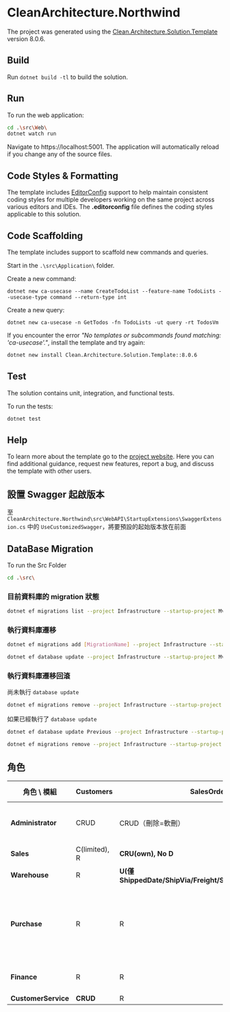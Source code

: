 ﻿# CleanArchitecture.Northwind

The project was generated using the [Clean.Architecture.Solution.Template](https://github.com/jasontaylordev/CleanArchitecture.Northwind) version 8.0.6.

## Build

Run `dotnet build -tl` to build the solution.

## Run

To run the web application:

```bash
cd .\src\Web\
dotnet watch run
```

Navigate to https://localhost:5001. The application will automatically reload if you change any of the source files.

## Code Styles & Formatting

The template includes [EditorConfig](https://editorconfig.org/) support to help maintain consistent coding styles for multiple developers working on the same project across various editors and IDEs. The **.editorconfig** file defines the coding styles applicable to this solution.

## Code Scaffolding

The template includes support to scaffold new commands and queries.

Start in the `.\src\Application\` folder.

Create a new command:

```
dotnet new ca-usecase --name CreateTodoList --feature-name TodoLists --usecase-type command --return-type int
```

Create a new query:

```
dotnet new ca-usecase -n GetTodos -fn TodoLists -ut query -rt TodosVm
```

If you encounter the error *"No templates or subcommands found matching: 'ca-usecase'."*, install the template and try again:

```bash
dotnet new install Clean.Architecture.Solution.Template::8.0.6
```

## Test

The solution contains unit, integration, and functional tests.

To run the tests:
```bash
dotnet test
```

## Help
To learn more about the template go to the [project website](https://github.com/jasontaylordev/CleanArchitecture). Here you can find additional guidance, request new features, report a bug, and discuss the template with other users.

## 設置 Swagger 起啟版本

至 `CleanArchitecture.Northwind\src\WebAPI\StartupExtensions\SwaggerExtension.cs` 中的 `UseCustomizedSwagger`，將要預設的起始版本放在前面

## DataBase Migration

To run the Src Folder

```bash
cd .\src\
```

### 目前資料庫的 migration 狀態

```bash
dotnet ef migrations list --project Infrastructure --startup-project Mvc --context ApplicationDbContext
```

### 執行資料庫遷移

```bash
dotnet ef migrations add [MigrationName] --project Infrastructure --startup-project Mvc --context ApplicationDbContext --output-dir Data\Migrations

dotnet ef database update --project Infrastructure --startup-project Mvc --context ApplicationDbContext
```

### 執行資料庫遷移回滾

尚未執行 `database update`

```bash
dotnet ef migrations remove --project Infrastructure --startup-project Mvc --context ApplicationDbContext
```

如果已經執行了 `database update`

```bash
dotnet ef database update Previous --project Infrastructure --startup-project Mvc --context ApplicationDbContext

dotnet ef migrations remove --project Infrastructure --startup-project Mvc --context ApplicationDbContext
```

## 角色 

| 角色 \ 模組             | Customers     | **SalesOrders**                                           | Products                          | Categories | Suppliers | Employees | Territories / Regions | Shippers | CustDemo | EmpTerr | **Audit** |
| ------------------- | ------------- | --------------------------------------------------------- | --------------------------------- | ---------- | --------- | --------- | --------------------- | -------- | -------- | ------- | --------- |
| **Administrator**   | CRUD          | CRUD（刪除=軟刪）                                               | CRUD（含售價/成本/供應商連結）                | CRUD       | CRUD      | CRUD      | CRUD                  | CRUD     | CRUD     | CRUD    | **R**     |
| **Sales**           | C(limited), R | **CRU(own), No D**                                        | R                                 | R          | R         | R         | R                     | R        | R        | R       | –         |
| **Warehouse**       | R             | **U(僅 ShippedDate/ShipVia/Freight/ShipName/ShipAddress)** | R                                 | –          | –         | –         | R                     | R（可選 U）  | –        | –       | –         |
| **Purchase**        | R             | R                                                         | **U(僅成本、供應商連結)**（是否允許 C：建議關閉或走審核） | R          | **CRUD**  | –         | –                     | –        | –        | –       | –         |
| **Finance**         | R             | R                                                         | R                                 | R          | R         | –         | R                     | R        | R        | R       | （可選 R\*)  |
| **CustomerService** | **CRUD**      | R                                                         | R                                 | R          | R         | –         | –                     | –        | **CRUD** | –       | –         |
